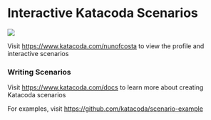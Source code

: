 # Interactive Katacoda Scenarios

[![](http://shields.katacoda.com/katacoda/nunofcosta/count.svg)](https://www.katacoda.com/nunofcosta "Get your profile on Katacoda.com")

Visit https://www.katacoda.com/nunofcosta to view the profile and interactive scenarios

### Writing Scenarios
Visit https://www.katacoda.com/docs to learn more about creating Katacoda scenarios

For examples, visit https://github.com/katacoda/scenario-example
